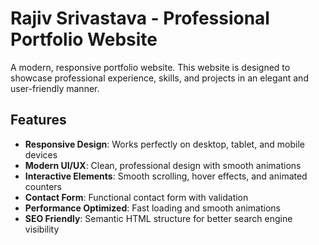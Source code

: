# Rajiv Srivastava - Professional Portfolio Website

A modern, responsive portfolio website. This website is designed to showcase professional experience, skills, and projects in an elegant and user-friendly manner.

## Features

- **Responsive Design**: Works perfectly on desktop, tablet, and mobile devices
- **Modern UI/UX**: Clean, professional design with smooth animations
- **Interactive Elements**: Smooth scrolling, hover effects, and animated counters
- **Contact Form**: Functional contact form with validation
- **Performance Optimized**: Fast loading and smooth animations
- **SEO Friendly**: Semantic HTML structure for better search engine visibility


